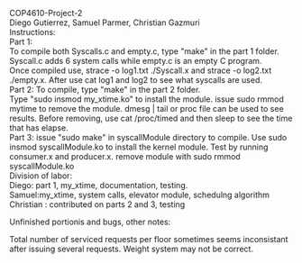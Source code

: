 COP4610-Project-2 <br/>
Diego Gutierrez, Samuel Parmer, Christian Gazmuri <br/>
Instructions:<br/>
Part 1: <br/>
To compile both Syscalls.c and empty.c, type "make" in the part 1 folder. Syscall.c adds 6 system calls while empty.c is an empty C program. <br/>
Once compiled use, strace -o log1.txt ./Syscall.x and strace -o log2.txt ./empty.x. After use cat log1 and log2 to see what syscalls are used. <br/>
Part 2: To compile, type "make" in the part 2 folder. <br/>
Type "sudo insmod my_xtime.ko" to install the module. issue sudo rmmod mytime to remove the module. dmesg | tail or proc file can be used to see results. Before removing, use cat /proc/timed and then sleep to see the time that has elapse. <br/>
Part 3: issue "sudo make" in syscallModule directory to compile. Use sudo insmod syscallModule.ko to install the kernel module. Test by running consumer.x and producer.x. remove module with sudo rmmod syscallModule.ko <br/>
Division of labor:<br/>
Diego: part 1, my_xtime, documentation, testing.<br/>
Samuel:my_xtime, system calls, elevator module, schedulng algorithm  <br/>
Christian : contributed on parts 2 and 3, testing <br/>

Unfinished portionis and bugs, other notes:

Total number of serviced requests per floor sometimes seems inconsistant after issuing several requests.
Weight system may not be correct.
<br/>
